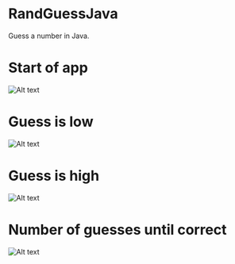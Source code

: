 # RandGuessJava
Guess a number in Java.
# Start of app
![Alt text](https://cloud.githubusercontent.com/assets/10361727/12220496/64459936-b742-11e5-9e3a-21aa68dceb0b.PNG "Start")
# Guess is low
![Alt text](https://cloud.githubusercontent.com/assets/10361727/12220497/64460128-b742-11e5-96de-ccad2c11355f.PNG "Low")
# Guess is high
![Alt text](https://cloud.githubusercontent.com/assets/10361727/12220494/64436f76-b742-11e5-9d02-69064d24da84.PNG "High")
# Number of guesses until correct
![Alt text](https://cloud.githubusercontent.com/assets/10361727/12220495/64457f46-b742-11e5-9ebf-7dc2c7cc2b2e.PNG "Done")
